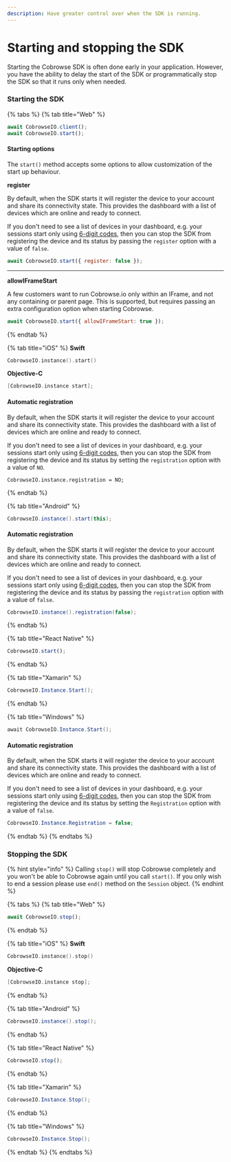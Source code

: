 ```yaml
---
description: Have greater control over when the SDK is running.
---
```


# Starting and stopping the SDK

Starting the Cobrowse SDK is often done early in your application. However, you have the ability to delay the start of the SDK or programmatically stop the SDK so that it runs only when needed.&#x20;

### Starting the SDK

{% tabs %}
{% tab title="Web" %}
```javascript
await CobrowseIO.client();
await CobrowseIO.start();
```

####

#### Starting options

The `start()` method accepts some options to allow customization of the start up behaviour.



**register**

By default, when the SDK starts it will register the device to your account and share its connectivity state. This provides the dashboard with a list of devices which are online and ready to connect.&#x20;

If you don't need to see a list of devices in your dashboard, e.g. your sessions start only using [6-digit codes](../customize-the-interface/customize-6-digit-code-screen.md), then you can stop the SDK from registering the device and its status by passing the `register` option with a value of `false`.



```javascript
await CobrowseIO.start({ register: false });
```

****

**allowIFrameStart**

A few customers want to run Cobrowse.io only within an IFrame, and not any containing or parent page. This is supported, but requires passing an extra configuration option when starting Cobrowse.&#x20;



```javascript
await CobrowseIO.start({ allowIFrameStart: true });
```
{% endtab %}

{% tab title="iOS" %}
**Swift**

```swift
CobrowseIO.instance().start()
```

**Objective-C**

```objectivec
[CobrowseIO.instance start];
```

#### Automatic registration

By default, when the SDK starts it will register the device to your account and share its connectivity state. This provides the dashboard with a list of devices which are online and ready to connect.

If you don't need to see a list of devices in your dashboard, e.g. your sessions start only using [6-digit codes](../customize-the-interface/customize-6-digit-code-screen.md), then you can stop the SDK from registering the device and its status by setting the `registration` option with a value of `NO`.

```objc
CobrowseIO.instance.registration = NO;
```
{% endtab %}

{% tab title="Android" %}
```java
CobrowseIO.instance().start(this);
```

#### Automatic registration

By default, when the SDK starts it will register the device to your account and share its connectivity state. This provides the dashboard with a list of devices which are online and ready to connect.

If you don't need to see a list of devices in your dashboard, e.g. your sessions start only using [6-digit codes](../customize-the-interface/customize-6-digit-code-screen.md), then you can stop the SDK from registering the device and its status by passing the `registration` option with a value of `false`.

```java
CobrowseIO.instance().registration(false);
```
{% endtab %}

{% tab title="React Native" %}
```javascript
CobrowseIO.start();
```
{% endtab %}

{% tab title="Xamarin" %}
```csharp
CobrowseIO.Instance.Start();
```
{% endtab %}

{% tab title="Windows" %}
```csharp
await CobrowseIO.Instance.Start();
```

#### Automatic registration

By default, when the SDK starts it will register the device to your account and share its connectivity state. This provides the dashboard with a list of devices which are online and ready to connect.

If you don't need to see a list of devices in your dashboard, e.g. your sessions start only using [6-digit codes](../customize-the-interface/customize-6-digit-code-screen.md), then you can stop the SDK from registering the device and its status by setting the `Registration` option with a value of `false`.

```csharp
CobrowseIO.Instance.Registration = false;
```
{% endtab %}
{% endtabs %}

### Stopping the SDK

{% hint style="info" %}
Calling `stop()` will stop Cobrowse completely and you won't be able to Cobrowse again until you call `start()`. If you only wish to end a session please use `end()` method on the `Session` object.
{% endhint %}

{% tabs %}
{% tab title="Web" %}
```javascript
await CobrowseIO.stop();
```
{% endtab %}

{% tab title="iOS" %}
**Swift**

```swift
CobrowseIO.instance().stop()
```

**Objective-C**

```objectivec
[CobrowseIO.instance stop];
```
{% endtab %}

{% tab title="Android" %}
```java
CobrowseIO.instance().stop();
```
{% endtab %}

{% tab title="React Native" %}
```javascript
CobrowseIO.stop();
```
{% endtab %}

{% tab title="Xamarin" %}
```csharp
CobrowseIO.Instance.Stop();
```
{% endtab %}

{% tab title="Windows" %}
```csharp
CobrowseIO.Instance.Stop();
```
{% endtab %}
{% endtabs %}
